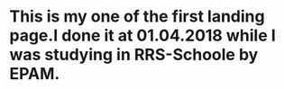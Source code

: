 # This is my one of the first landing page.I done it at 01.04.2018 while I was studying in RRS-Schoole by EPAM.
